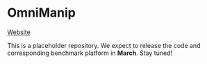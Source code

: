 # OmniManip

[Website](https://omnimanip.github.io)

This is a placeholder repository. We expect to release the code and corresponding benchmark platform in **March**. Stay tuned!
